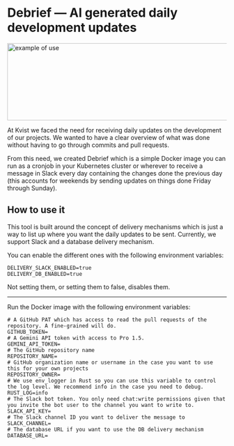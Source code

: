 # Debrief — AI generated daily development updates

<img width="720" height="177" alt="example of use" src="https://github.com/user-attachments/assets/078a6a12-a123-4977-8fd9-260d23f4a1a2" />

At Kvist we faced the need for receiving daily updates on the development of our projects. We wanted to have a clear overview of what was done without having to go through commits and pull requests.

From this need, we created Debrief which is a simple Docker image you can run as a cronjob in your Kubernetes cluster or wherever to receive a message in Slack every day containing the changes done the previous day (this accounts for weekends by sending updates on things done Friday through Sunday).

## How to use it

This tool is built around the concept of delivery mechanisms which is just a 
way to list up where you want the daily updates to be sent. Currently, we support Slack and a database delivery mechanism.

You can enable the different ones with the following environment variables:

```env
DELIVERY_SLACK_ENABLED=true
DELIVERY_DB_ENABLED=true
```

Not setting them, or setting them to false, disables them.

---

Run the Docker image with the following environment variables:

```env
# A GitHub PAT which has access to read the pull requests of the repository. A fine-grained will do.
GITHUB_TOKEN=
# A Gemini API token with access to Pro 1.5.
GEMINI_API_TOKEN=
# The GitHub repository name
REPOSITORY_NAME=
# GitHub organization name or username in the case you want to use this for your own projects
REPOSITORY_OWNER=
# We use env_logger in Rust so you can use this variable to control the log level. We recommend info in the case you need to debug.
RUST_LOG=info
# The Slack bot token. You only need chat:write permissions given that you invite the bot user to the channel you want to write to.
SLACK_API_KEY=
# The Slack channel ID you want to deliver the message to
SLACK_CHANNEL=
# The database URL if you want to use the DB delivery mechanism
DATABASE_URL=
```
